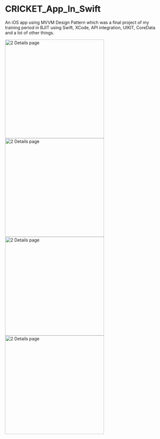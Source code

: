 # CRICKET_App_In_Swift
An iOS app using MVVM Design Pattern which was a final project of my training period in BJIT using Swift, XCode, API integration, UIKIT, CoreData and a lot of other things.


<img width="325" alt="2 Details page" src="https://user-images.githubusercontent.com/69003347/222793761-b9c82472-673d-4fe3-aaa5-ee7adba1b392.png">

<img width="325" alt="2 Details page" src="https://user-images.githubusercontent.com/69003347/222794446-6357ad34-c313-4d68-a4ec-cf8650006897.png">

<img width="325" alt="2 Details page" src="https://user-images.githubusercontent.com/69003347/222795230-8ded18f6-d12d-4ecd-be69-371454e88f23.png">

<img width="325" alt="2 Details page" src="https://user-images.githubusercontent.com/69003347/222875279-032f1998-0a9d-400c-a15c-155bc2b95e37.png">






